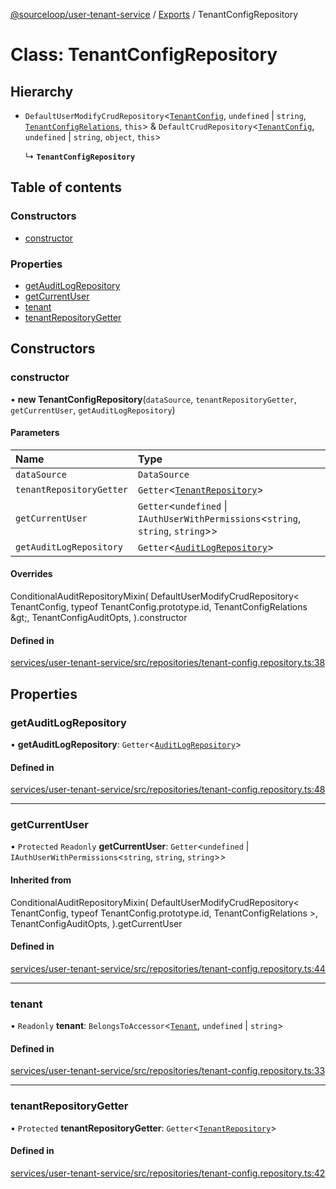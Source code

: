 [@sourceloop/user-tenant-service](../README.md) / [Exports](../modules.md) / TenantConfigRepository

# Class: TenantConfigRepository

## Hierarchy

- `DefaultUserModifyCrudRepository`<[`TenantConfig`](TenantConfig.md), `undefined` \| `string`, [`TenantConfigRelations`](../interfaces/TenantConfigRelations.md), `this`\> & `DefaultCrudRepository`<[`TenantConfig`](TenantConfig.md), `undefined` \| `string`, `object`, `this`\>

  ↳ **`TenantConfigRepository`**

## Table of contents

### Constructors

- [constructor](TenantConfigRepository.md#constructor)

### Properties

- [getAuditLogRepository](TenantConfigRepository.md#getauditlogrepository)
- [getCurrentUser](TenantConfigRepository.md#getcurrentuser)
- [tenant](TenantConfigRepository.md#tenant)
- [tenantRepositoryGetter](TenantConfigRepository.md#tenantrepositorygetter)

## Constructors

### constructor

• **new TenantConfigRepository**(`dataSource`, `tenantRepositoryGetter`, `getCurrentUser`, `getAuditLogRepository`)

#### Parameters

| Name | Type |
| :------ | :------ |
| `dataSource` | `DataSource` |
| `tenantRepositoryGetter` | `Getter`<[`TenantRepository`](TenantRepository.md)\> |
| `getCurrentUser` | `Getter`<`undefined` \| `IAuthUserWithPermissions`<`string`, `string`, `string`\>\> |
| `getAuditLogRepository` | `Getter`<[`AuditLogRepository`](AuditLogRepository.md)\> |

#### Overrides

ConditionalAuditRepositoryMixin(
  DefaultUserModifyCrudRepository&lt;
    TenantConfig,
    typeof TenantConfig.prototype.id,
    TenantConfigRelations
  \&gt;,
  TenantConfigAuditOpts,
).constructor

#### Defined in

[services/user-tenant-service/src/repositories/tenant-config.repository.ts:38](https://github.com/sourcefuse/loopback4-microservice-catalog/blob/68ec38a2a/services/user-tenant-service/src/repositories/tenant-config.repository.ts#L38)

## Properties

### getAuditLogRepository

• **getAuditLogRepository**: `Getter`<[`AuditLogRepository`](AuditLogRepository.md)\>

#### Defined in

[services/user-tenant-service/src/repositories/tenant-config.repository.ts:48](https://github.com/sourcefuse/loopback4-microservice-catalog/blob/68ec38a2a/services/user-tenant-service/src/repositories/tenant-config.repository.ts#L48)

___

### getCurrentUser

• `Protected` `Readonly` **getCurrentUser**: `Getter`<`undefined` \| `IAuthUserWithPermissions`<`string`, `string`, `string`\>\>

#### Inherited from

ConditionalAuditRepositoryMixin(
  DefaultUserModifyCrudRepository<
    TenantConfig,
    typeof TenantConfig.prototype.id,
    TenantConfigRelations
  \>,
  TenantConfigAuditOpts,
).getCurrentUser

#### Defined in

[services/user-tenant-service/src/repositories/tenant-config.repository.ts:44](https://github.com/sourcefuse/loopback4-microservice-catalog/blob/68ec38a2a/services/user-tenant-service/src/repositories/tenant-config.repository.ts#L44)

___

### tenant

• `Readonly` **tenant**: `BelongsToAccessor`<[`Tenant`](Tenant.md), `undefined` \| `string`\>

#### Defined in

[services/user-tenant-service/src/repositories/tenant-config.repository.ts:33](https://github.com/sourcefuse/loopback4-microservice-catalog/blob/68ec38a2a/services/user-tenant-service/src/repositories/tenant-config.repository.ts#L33)

___

### tenantRepositoryGetter

• `Protected` **tenantRepositoryGetter**: `Getter`<[`TenantRepository`](TenantRepository.md)\>

#### Defined in

[services/user-tenant-service/src/repositories/tenant-config.repository.ts:42](https://github.com/sourcefuse/loopback4-microservice-catalog/blob/68ec38a2a/services/user-tenant-service/src/repositories/tenant-config.repository.ts#L42)
